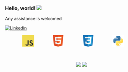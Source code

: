 ### Hello, world! <img src="https://raw.githubusercontent.com/MartinHeinz/MartinHeinz/master/wave.gif" width="30px">

Any assistance is welcomed

[![Linkedin](https://img.shields.io/badge/-LinkedIn-blue?style=flat&logo=Linkedin&logoColor=white)](https://www.linkedin.com/in/luiz-matheus-0493641a9/)

<p align="center">
    <img height="40" src="https://raw.githubusercontent.com/devicons/devicon/master/icons/javascript/javascript-original.svg">
    &nbsp;&nbsp;&nbsp;&nbsp;&nbsp;&nbsp;&nbsp;&nbsp;&nbsp;&nbsp;&nbsp;&nbsp;&nbsp;
    <img height="40" src="https://raw.githubusercontent.com/devicons/devicon/master/icons/html5/html5-original.svg">
    &nbsp;&nbsp;&nbsp;&nbsp;&nbsp;&nbsp;&nbsp;&nbsp;&nbsp;&nbsp;&nbsp;&nbsp;&nbsp;
    <img height="40" src="https://raw.githubusercontent.com/devicons/devicon/master/icons/css3/css3-original.svg">
    &nbsp;&nbsp;&nbsp;&nbsp;&nbsp;&nbsp;&nbsp;&nbsp;&nbsp;&nbsp;&nbsp;&nbsp;&nbsp;
    <img height="40" src="https://raw.githubusercontent.com/devicons/devicon/master/icons/python/python-original.svg">
    &nbsp;&nbsp;&nbsp;&nbsp;&nbsp;&nbsp;&nbsp;&nbsp;&nbsp;&nbsp;&nbsp;&nbsp;&nbsp;
</p>

</br>
<p align="center">
  <a href="https://github.com/LuizMatheus-code/github-readme-stats">
    <img
      align="center"
      src="https://github-readme-stats.vercel.app/api/top-langs/?username=LuizMatheus-code&theme=flag-india&show_icons=true&layout=compact&langs_count=6"
    />
  </a>
  <a href="https://github.com/LuizMatheus-code/github-readme-stats">
    <img
      align="center"
      height="165"
      src="https://github-readme-stats.vercel.app/api?username=LuizMatheus-code&theme=flag-india&show_icons=true"
    />
  </a>
</p>
